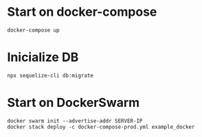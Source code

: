 
# Start on docker-compose

```shell
docker-compose up
```

# Inicialize DB

```shell
npx sequelize-cli db:migrate
```

# Start on DockerSwarm

```shell
docker swarm init --advertise-addr SERVER-IP
docker stack deploy -c docker-compose-prod.yml example_docker
```
